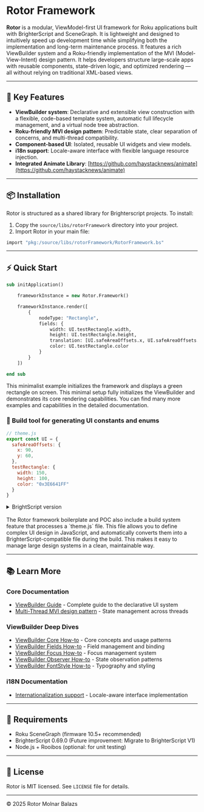 # Rotor Framework

**Rotor** is a modular, ViewModel-first UI framework for Roku applications built with BrighterScript and SceneGraph. It is lightweight and designed to intuitively speed up development time while simplifying both the implementation and long-term maintenance process. It features a rich ViewBuilder system and a Roku-friendly implementation of the MVI (Model-View-Intent) design pattern. It helps developers structure large-scale apps with reusable components, state-driven logic, and optimized rendering — all without relying on traditional XML-based views.

---

## 🚀 Key Features

* **ViewBuilder system**: Declarative and extensible view construction with a flexible, code-based template system, automatic full lifecycle management, and a virtual node tree abstraction.
* **Roku-friendly MVI design pattern**: Predictable state, clear separation of concerns, and multi-thread compatibility.
* **Component-based UI**: Isolated, reusable UI widgets and view models.
* **i18n support**: Locale-aware interface with flexible language resource injection.
* **Integrated Animate Library**: [https://github.com/haystacknews/animate](https://github.com/haystacknews/animate)

---

## 📦 Installation

Rotor is structured as a shared library for Brighterscript projects. To install:

1. Copy the `source/libs/rotorFramework` directory into your project.
2. Import Rotor in your main file:

```vb
import "pkg:/source/libs/rotorFramework/RotorFramework.bs"
```

---

## ⚡ Quick Start

```vb
sub initApplication()

    frameworkInstance = new Rotor.Framework()

    frameworkInstance.render([
        {
            nodeType: "Rectangle",
            fields: {
                width: UI.testRectangle.width,
                height: UI.testRectangle.height,
                translation: [UI.safeAreaOffsets.x, UI.safeAreaOffsets.y],
                color: UI.testRectangle.color
            }
        }
    ])

end sub
```

This minimalist example initializes the framework and displays a green rectangle on screen. This minimal setup fully initializes the ViewBuilder and demonstrates its core rendering capabilities. You can find many more examples and capabilities in the detailed documentation.

### 🧩 Build tool for generating UI constants and enums

```js
// theme.js
export const UI = {
  safeAreaOffsets: {
    x: 90,
    y: 60,
  },
  testRectangle: {
    width: 150,
    height: 100,
    color: "0x3E6641FF"
  }
}
```

<details>
<summary>BrightScript version</summary>

```vb
namespace UI

    enum safeAreaOffsets
        x = 90
        y = 60
    end enum

    enum testRectangle
        width = 150
        height = 100
        color = "0x3E6641FF"
    end enum

end namespace
```

</details>
<br>
The Rotor framework boilerplate and POC also include a build system feature that processes a `theme.js` file. This file allows you to define complex UI design in JavaScript, and automatically converts them into a BrighterScript-compatible file during the build. This makes it easy to manage large design systems in a clean, maintainable way.

---

## 📚 Learn More

### Core Documentation
* [ViewBuilder Guide](./view-builder.md) - Complete guide to the declarative UI system
* [Multi-Thread MVI design pattern](./multi-thread-mvi.md) - State management across threads

### ViewBuilder Deep Dives
* [ViewBuilder Core How-to](./view-builder-core-howto.md) - Core concepts and usage patterns
* [ViewBuilder Fields How-to](./view-builder-fields-howto.md) - Field management and binding
* [ViewBuilder Focus How-to](./view-builder-focus-howto.md) - Focus management system
* [ViewBuilder Observer How-to](./view-builder-observer-howto.md) - State observation patterns
* [ViewBuilder FontStyle How-to](./view-builder-fontstyle-howto.md) - Typography and styling

### i18N Documentation
* [Internationalization support](./i18n-support.md) - Locale-aware interface implementation

---

## 🔧 Requirements

* Roku SceneGraph (firmware 10.5+ recommended)
* BrighterScript 0.69.0 (Future improvement: Migrate to BrighterScript V1)
* Node.js + Rooibos (optional: for unit testing)

---

## 📄 License

Rotor is MIT licensed. See `LICENSE` file for details.

---

© 2025 Rotor Molnar Balazs
